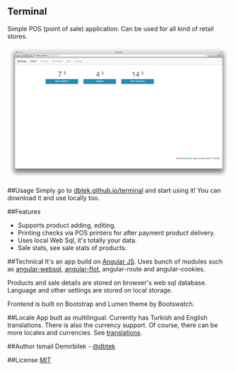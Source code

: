 Terminal
-----------

Simple POS (point of sale) application. Can be used for all kind of retail stores.

![terminal screenshot](terminal-ss.png)

##Usage
Simply go to [dbtek.github.io/terminal](http://dbtek.github.io/terminal) and start using it! You can download it and use locally too.

##Features
- Supports product adding, editing.
- Printing checks via POS printers for after payment product delivery.  
- Uses local Web Sql, it's totally your data.  
- Sale stats, see sale stats of products.

##Technical
It's an app build on [Angular JS](http://angularjs.org). Uses bunch of modules such as [angular-websql](https//github.com/dbtek/angular-websql), [angular-flot](https://github.com/develersrl/angular-flot), angular-route and angular-cookies.

Products and sale details are stored on browser's web sql database. Language and other settings are stored on local storage.

Frontend is built on Bootstrap and Lumen theme by Bootswatch.

##Locale
App built as multilingual. Currently has Turkish and English translations. There is also the currency support. Of course, there can be more locales and currencies. See [translations](http://github.com/dbtek/terminal/tree/master/app/local).

##Author
Ismail Demirbilek - [@dbtek](http://twitter.com/dbtek)

##License
[MIT](http://opensource.org/licenses/MIT)
